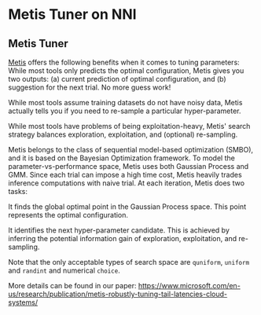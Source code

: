 Metis Tuner on NNI
===

## Metis Tuner

[Metis](https://www.microsoft.com/en-us/research/publication/metis-robustly-tuning-tail-latencies-cloud-systems/) offers the following benefits when it comes to tuning parameters: While most tools only predicts the optimal configuration, Metis gives you two outputs: (a) current prediction of optimal configuration, and (b) suggestion for the next trial. No more guess work!

While most tools assume training datasets do not have noisy data, Metis actually tells you if you need to re-sample a particular hyper-parameter.

While most tools have problems of being exploitation-heavy, Metis' search strategy balances exploration, exploitation, and (optional) re-sampling.

Metis belongs to the class of sequential model-based optimization (SMBO), and it is based on the Bayesian Optimization framework. To model the parameter-vs-performance space, Metis uses both Gaussian Process and GMM. Since each trial can impose a high time cost, Metis heavily trades inference computations with naive trial. At each iteration, Metis does two tasks:

It finds the global optimal point in the Gaussian Process space. This point represents the optimal configuration.

It identifies the next hyper-parameter candidate. This is achieved by inferring the potential information gain of exploration, exploitation, and re-sampling.

Note that the only acceptable types of search space are `quniform`, `uniform` and `randint` and numerical `choice`.

More details can be found in our paper: https://www.microsoft.com/en-us/research/publication/metis-robustly-tuning-tail-latencies-cloud-systems/